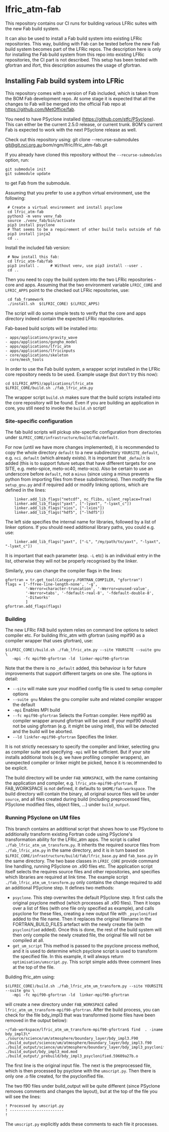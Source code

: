 # lfric_atm-fab

This repository contains our CI runs for building various LFRic suites with
the new Fab build system.

It can also be used to install a Fab build system into existing LFRic repositories.
This way, building with Fab can be tested before the new Fab build system becomes
part of the LFRic repos. The description here is only for installing the Fab build
system from this repo into existing LFRic repositories, the CI part is not described.
This setup has been tested with gfortran and ifort, this description assumes the usage
of gfortran.

## Installing Fab build system into LFRic
This repository comes with a version of Fab included, which is taken from the
BOM Fab development repo. At some stage it is expected that all the changes to Fab
will be merged into the official Fab repo at https://github.com/MetOffice/fab.

You need to have PSyclone installed (https://github.com/stfc/PSyclone). This can
either be the current 2.5.0 release, or current trunk. BOM's current Fab is expected
to work with the next PSyclone release as well.

Check out this repository using:
    git clone --recurse-submodules git@git.nci.org.au:bom/ngm/lfric/lfric_atm-fab.git

If you already have cloned this repository without the `--recurse-submodules` option,
run:

    git submodule init
    git submodule update

to get Fab from the submodule.

Assuming that you prefer to use a python virtual environment, use the following:

     # Create a virtual environment and install psyclone
     cd lfric_atm-fab
     python3 -m venv venv_fab
     source ./venv_fab/bin/activate
     pip3 install psyclone
     # That seems to be a requirement of other build tools outside of fab
     pip3 install jinja2
     cd ..

Install the included fab version:

     # Now install this fab:
     cd lfric_atm-fab/fab
     pip3 install .     # Without venv, use pip3 install --user .
     cd ..

Then you need to copy the build system into the two LFRic repositories - core and apps.
Assuming that the two environment variable `LFRIC_CORE` and `LFRIC_APPS` point to the
checked out LFRic repositories, use:

     cd fab_framework
     ./install.sh  $(LFRIC_CORE) $(LFRIC_APPS)

The script will do some simple tests to verify that the core and apps directory
indeed contain the expected LFRic repositories.

Fab-based build scripts will be installed into:

	- apps/applications/gravity_wave
	- apps/applications/gungho_model
	- apps/applications/lfric_atm
	- apps/applications/lfricinputs
	- core/applications/skeleton
	- core/mesh_tools

In order to use the Fab build system, a wrapper script installed in the LFRic core
repository needs to be used. Example usage (but don't try this now):

    cd $(LFRIC_APPS)/applications/lfric_atm
    $LFRIC_CORE/build.sh ./fab_lfric_atm.py

The wrapper script `build.sh` makes sure that the build scripts installed into the
core repository will be found. Even if you are building an application in core,
you still need to invoke the `build.sh` script!

### Site-specific configuration

The fab build scripts will pickup site-specific configuration from directories under
`$LFRIC_CORE/infrastructure/build/fab/default`.

For now (until we have more changes implemented), it is recommended to copy
the whole directory `default` to a new subdirectory `YOURSITE_default`, e.g.
`nci_default` (which already exists). It is important that `_default` is added
(this is to support future setups that have different targets for one SITE, e.g.
meto-spice, meto-xc40, meto-xcs). Also be certain to use an underscore before
`default`, not a `minus` (since using a minus prevents python from importing
files from these subdirectories).
Then modify the file `setup_gnu.py` and if required add or modify linking options,
which are defined in the lines:

        linker.add_lib_flags("netcdf", nc_flibs, silent_replace=True)
        linker.add_lib_flags("yaxt", ["-lyaxt", "-lyaxt_c"])
        linker.add_lib_flags("xios", ["-lxios"])
        linker.add_lib_flags("hdf5", ["-lhdf5"])

The left side specifies the internal name for libraries, followed by a list
of linker options. If you should need additional library paths, you could e.g. use:

        linker.add_lib_flags("yaxt", ["-L", "/my/path/to/yaxt", "-lyaxt", "-lyaxt_c"])

It is important that each parameter (esp. `-L` etc) is an individual entry in the
list, otherwise they will not be properly recognised by the linker.

Similarly, you can change the compiler flags in the lines:

    gfortran = tr.get_tool(Category.FORTRAN_COMPILER, "gfortran")
    flags = ['-ffree-line-length-none', '-g',
             '-Werror=character-truncation', '-Werror=unused-value',
             '-Werror=tabs', '-fdefault-real-8', '-fdefault-double-8',
             '-Ditworks'
             ]
    gfortran.add_flags(flags)

### Building
The new LFRic FAB build system relies on command line options to select compiler etc.
For building lfric_atm with gfortran (using mpif90 as a compiler wrapper that uses
gfortran), use:


    $(LFRIC_CORE)/build.sh ./fab_lfric_atm.py --site YOURSITE --suite gnu \
       -mpi -fc mpif90-gfortran -ld  linker-mpif90-gfortran

Note that the there is no `_default` added, this behaviour is for future improvements
that support different targets on one site.
The options in detail:

- `--site` will make sure your modified config file is used to setup compiler options
- `--suite gnu` Makes the gnu compiler suite  and related compiler wrapper the default
- `-mpi` Enables MPI build
- `--fc mpif90-gfortran` Selects the Fortran compiler. Here mpif90 as compiler wrapper
  around gfortran will be used. If your mpif90 should not be using gfortran (e.g. 
  it might be using intel), this will be detected and the build will
  be aborted.
- `--ld linkfer-mpif90-gfortran` Specifies the linker.


It is not strictly necessary to specify the compiler and linker, selecting gnu as
compiler suite and specifying `-mpi` will be sufficient. But if your site installs
additional tools (e.g. we have profiling compiler wrappers), an unexpected compiler
or linker might be picked, hence it is recommended to be explicit.

The build directory will be under `FAB_WORKSPACE`, with the name containing the application
and compiler, e.g. `lfric_atm-mpif90-gfortran`. If FAB_WORKSPACE is not defined, it defaults
to `$HOME/fab-workspace`. The build directory will contain the binary, all original
source files will be under `source`, and all files created during build (including 
preprocessed files, PSyclone modified files, object files, ...) under `build_output`.

### Running PSyclone on UM files
This branch contains an additional script that shows how to use PSyclone to
additionally transform existing Fortran code using PSyclone's transformation ability
for the LFRic_atm apps. The script is called `./fab_lfric_atm_um_transform.py`.
It inherits the required source files from `./fab_lfric_atm.py` in the same directory,
and it is in turn based on `$LFRIC_CORE/infrastructure/build/fab/lfric_base.py` and
`fab_base.py` in the same directory. The two base classes in `LFRIC_CORE` provide
command line handling, running PSyclone on .x90 files etc. The application script
itself selects the requires source files and other repositories, and specifies
which libraries are required at link time. The example script 
`./fab_lfric_atm_um_transform.py` only contains the change required to add
an additional PSyclone step. It defines two methods:

- `psyclone`. This step overwrites the default PSyclone step. It first calls
  the original psyclone method (which processes all .x90 files). Then it
  loops over a list of files (with one file only specified as example),
  and calls psyclone for these files, creating a new output file with
  `_psyclonified` added to the file name. Then it replaces the original
  filename in the FORTRAN_BUILD_FILES artefact with the newly create file
  (with `psyclonified` added). Once this is done, the rest of the build
  system will then only compile the newly created file, the original file
  will not be compiled at all.
- `get_um_script` This method is passed to the psyclone process method, and
  it is used to determine which psyclone script is used to transform the
  specified file. In this example, it will always return
  `optimisation/umscript.py`. This script simple adds three comment lines
  at the top of the file.

Building lfric_atm using:

    $(LFRIC_CORE)/build.sh ./fab_lfric_atm_um_transform.py --site YOURSITE --suite gnu \
       -mpi -fc mpif90-gfortran -ld  linker-mpif90-gfortran

will create a new directory under `FAB_WORKSPACE` called 
`lfric_atm_um_transform-mpif90-gfortran`. After the build process, you can check for
the file bdy_impl3 that was transformed (some files have been removed in the output
below):

	~/fab-workspace/lfric_atm_um_transform-mpif90-gfortran$ find  . -iname bdy_impl3\*
	./source/science/um/atmosphere/boundary_layer/bdy_impl3.F90
	./build_output/science/um/atmosphere/boundary_layer/bdy_impl3.f90
	./build_output/science/um/atmosphere/boundary_layer/bdy_impl3_psyclonified.f90
	./build_output/bdy_impl3_mod.mod
	./build_output/_prebuild/bdy_impl3_psyclonified.59609a27b.o

The first line is the original input file. The next is the preprocessed file, which
is then processed by psyclone with the `umscript.py`. Then there is only one
.o file created, for the psyclonified file.

The two f90 files under build_output will be quite different (since PSyclone removes
comments and changes the layout), but at the top of the file you will see the lines:

	! Processed by umscript.py
	! ------------------------
	! 

The `umscript.py` explicitly adds these comments to each file it processes.
